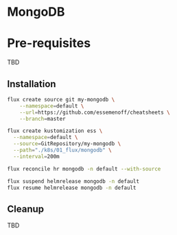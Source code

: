 # MongoDB

# Pre-requisites
TBD

## Installation

```bash
flux create source git my-mongodb \
    --namespace=default \
    --url=https://github.com/essemenoff/cheatsheets \
    --branch=master
```


```bash
flux create kustomization ess \
  --namespace=default \
  --source=GitRepository/my-mongodb \
  --path="./k8s/01_flux/mongodb" \
  --interval=200m
```


```bash
flux reconcile hr mongodb -n default --with-source
```

```bash
flux suspend helmrelease mongodb -n default
flux resume helmrelease mongodb -n default
```

## Cleanup
TBD

